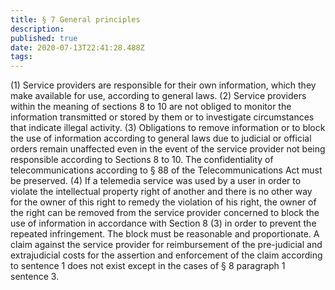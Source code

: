 ```yaml
---
title: § 7 General principles 
description: 
published: true
date: 2020-07-13T22:41:28.488Z
tags: 
---
```


(1) Service providers are responsible for their own information, which they make available for use, according to general laws.
(2) Service providers within the meaning of sections 8 to 10 are not obliged to monitor the information transmitted or stored by them or to investigate circumstances that indicate illegal activity.
(3) Obligations to remove information or to block the use of information according to general laws due to judicial or official orders remain unaffected even in the event of the service provider not being responsible according to Sections 8 to 10. The confidentiality of telecommunications according to § 88 of the Telecommunications Act must be preserved.
(4) If a telemedia service was used by a user in order to violate the intellectual property right of another and there is no other way for the owner of this right to remedy the violation of his right, the owner of the right can be removed from the service provider concerned to block the use of information in accordance with Section 8 (3) in order to prevent the repeated infringement. The block must be reasonable and proportionate. A claim against the service provider for reimbursement of the pre-judicial and extrajudicial costs for the assertion and enforcement of the claim according to sentence 1 does not exist except in the cases of § 8 paragraph 1 sentence 3.